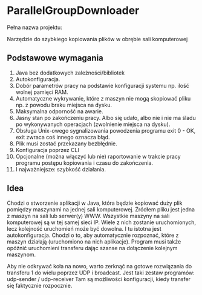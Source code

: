 # ParallelGroupDownloader

Pełna nazwa projektu:

Narzędzie do szybkiego kopiowania plików w obrębie sali komputerowej

## Podstawowe wymagania

1. Java bez dodatkowych zależności/bibliotek
2. Autokonfiguracja.
3. Dobór parametrów pracy na podstawie konfiguracji systemu np. ilość wolnej pamięci RAM.
4. Automatyczne wykrywanie, które z maszyn nie mogą skopiować pliku np. z powodu braku miejsca na dysku.
5. Maksymalna odporność na awarie.
6. Jasny stan po zakończeniu pracy. Albo się udało, albo nie i nie ma śladu po wykonywanych operacjach (zwolnienie miejsca na dysku).
7. Obsługa Unix-owego sygnalizowania powodzenia programu exit 0 - OK, exit zwraca coś innego oznacza błąd.
8. Plik musi zostać przekazany bezbłędnie.
9. Konfiguracja poprzez CLI
10. Opcjonalne (można włączyć lub nie) raportowanie w trakcie pracy programu postępu kopiowania i czasu do zakończenia.
11. I najważniejsze: szybkość działania.


## Idea
Chodzi o stworzenie aplikacji w Java, która będzie kopiować duży plik pomiędzy maszynami na jednej sali komputerowej. Źródłem pliku jest jedna z maszyn na sali lub serwer(y) WWW. Wszystkie maszyny na sali komputerowej są w tej samej sieci IP. Wiele z nich zostanie uruchomionych, lecz kolejność uruchomień może być dowolna. I tu istotna jest autokonfiguracja. Chodzi o to, aby automatycznie rozpoznać, które z maszyn działają (uruchomiono na nich aplikacje). Program musi także opóźnić uruchomieni transferu dając szanse na dołączenie kolejnym maszynom. 

Aby nie odkrywać koła na nowo, warto zerknąć na gotowe rozwiązania do transferu 1 do wielu poprzez UDP i broadcast. 
Jest taki zestaw programów: udp-sender / udp-receiver
Tam są możliwości konfiguracji, kiedy transfer się faktycznie rozpocznie.
